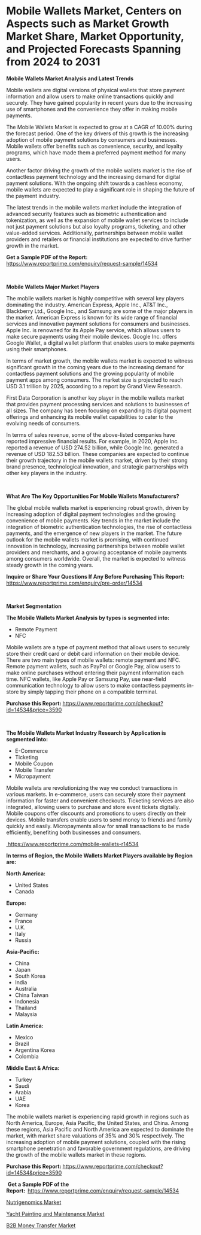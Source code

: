 <p><h1>Mobile Wallets Market, Centers on Aspects such as Market Growth Market Share, Market Opportunity, and Projected Forecasts Spanning from 2024 to 2031</h1></p><p><strong>Mobile Wallets Market Analysis and Latest Trends</strong></p>
<p><p>Mobile wallets are digital versions of physical wallets that store payment information and allow users to make online transactions quickly and securely. They have gained popularity in recent years due to the increasing use of smartphones and the convenience they offer in making mobile payments.</p><p>The Mobile Wallets Market is expected to grow at a CAGR of 10.00% during the forecast period. One of the key drivers of this growth is the increasing adoption of mobile payment solutions by consumers and businesses. Mobile wallets offer benefits such as convenience, security, and loyalty programs, which have made them a preferred payment method for many users.</p><p>Another factor driving the growth of the mobile wallets market is the rise of contactless payment technology and the increasing demand for digital payment solutions. With the ongoing shift towards a cashless economy, mobile wallets are expected to play a significant role in shaping the future of the payment industry.</p><p>The latest trends in the mobile wallets market include the integration of advanced security features such as biometric authentication and tokenization, as well as the expansion of mobile wallet services to include not just payment solutions but also loyalty programs, ticketing, and other value-added services. Additionally, partnerships between mobile wallet providers and retailers or financial institutions are expected to drive further growth in the market.</p></p>
<p><strong>Get a Sample PDF of the Report:&nbsp;</strong> <a href="https://www.reportprime.com/enquiry/request-sample/14534">https://www.reportprime.com/enquiry/request-sample/14534</a></p>
<p>&nbsp;</p>
<p><strong>Mobile Wallets Major Market Players</strong></p>
<p><p>The mobile wallets market is highly competitive with several key players dominating the industry. American Express, Apple Inc., AT&T Inc., Blackberry Ltd., Google Inc., and Samsung are some of the major players in the market. American Express is known for its wide range of financial services and innovative payment solutions for consumers and businesses. Apple Inc. is renowned for its Apple Pay service, which allows users to make secure payments using their mobile devices. Google Inc. offers Google Wallet, a digital wallet platform that enables users to make payments using their smartphones.</p><p>In terms of market growth, the mobile wallets market is expected to witness significant growth in the coming years due to the increasing demand for contactless payment solutions and the growing popularity of mobile payment apps among consumers. The market size is projected to reach USD 3.1 trillion by 2025, according to a report by Grand View Research.</p><p>First Data Corporation is another key player in the mobile wallets market that provides payment processing services and solutions to businesses of all sizes. The company has been focusing on expanding its digital payment offerings and enhancing its mobile wallet capabilities to cater to the evolving needs of consumers.</p><p>In terms of sales revenue, some of the above-listed companies have reported impressive financial results. For example, in 2020, Apple Inc. reported a revenue of USD 274.52 billion, while Google Inc. generated a revenue of USD 182.53 billion. These companies are expected to continue their growth trajectory in the mobile wallets market, driven by their strong brand presence, technological innovation, and strategic partnerships with other key players in the industry.</p></p>
<p>&nbsp;</p>
<p><strong>What Are The Key Opportunities For Mobile Wallets Manufacturers?</strong></p>
<p><p>The global mobile wallets market is experiencing robust growth, driven by increasing adoption of digital payment technologies and the growing convenience of mobile payments. Key trends in the market include the integration of biometric authentication technologies, the rise of contactless payments, and the emergence of new players in the market. The future outlook for the mobile wallets market is promising, with continued innovation in technology, increasing partnerships between mobile wallet providers and merchants, and a growing acceptance of mobile payments among consumers worldwide. Overall, the market is expected to witness steady growth in the coming years.</p></p>
<p><strong>Inquire or Share Your Questions If Any Before Purchasing This Report:</strong> <a href="https://www.reportprime.com/enquiry/pre-order/14534">https://www.reportprime.com/enquiry/pre-order/14534</a></p>
<p>&nbsp;</p>
<p><strong>Market Segmentation</strong></p>
<p><strong>The Mobile Wallets Market Analysis by types is segmented into:</strong></p>
<p><ul><li>Remote Payment</li><li>NFC</li></ul></p>
<p><p>Mobile wallets are a type of payment method that allows users to securely store their credit card or debit card information on their mobile device. There are two main types of mobile wallets: remote payment and NFC. Remote payment wallets, such as PayPal or Google Pay, allow users to make online purchases without entering their payment information each time. NFC wallets, like Apple Pay or Samsung Pay, use near-field communication technology to allow users to make contactless payments in-store by simply tapping their phone on a compatible terminal.</p></p>
<p><strong>Purchase this Report:&nbsp;</strong><a href="https://www.reportprime.com/checkout?id=14534&price=3590">https://www.reportprime.com/checkout?id=14534&price=3590</a></p>
<p>&nbsp;</p>
<p><strong>The Mobile Wallets Market Industry Research by Application is segmented into:</strong></p>
<p><ul><li>E-Commerce</li><li>Ticketing</li><li>Mobile Coupon</li><li>Mobile Transfer</li><li>Micropayment</li></ul></p>
<p><p>Mobile wallets are revolutionizing the way we conduct transactions in various markets. In e-commerce, users can securely store their payment information for faster and convenient checkouts. Ticketing services are also integrated, allowing users to purchase and store event tickets digitally. Mobile coupons offer discounts and promotions to users directly on their devices. Mobile transfers enable users to send money to friends and family quickly and easily. Micropayments allow for small transactions to be made efficiently, benefiting both businesses and consumers.</p></p>
<p><a href="https://www.reportprime.com/mobile-wallets-r14534">&nbsp;https://www.reportprime.com/mobile-wallets-r14534</a></p>
<p><strong>In terms of Region, the Mobile Wallets Market Players available by Region are:</strong></p>
<p>
    <p> <strong> North America: </strong>
        <ul>
            <li>United States</li>
            <li>Canada</li>
        </ul>
        </p> 
    <p> <strong> Europe: </strong>
        <ul>
            <li>Germany</li>
            <li>France</li>
            <li>U.K.</li>
            <li>Italy</li>
            <li>Russia</li>
        </ul>
        </p> 
    <p> <strong> Asia-Pacific: </strong>
        <ul>
            <li>China</li>
            <li>Japan</li>
            <li>South Korea</li>
            <li>India</li>
            <li>Australia</li>
            <li>China Taiwan</li>
            <li>Indonesia</li>
            <li>Thailand</li>
            <li>Malaysia</li>
        </ul>
        </p> 
    <p> <strong> Latin America: </strong>
        <ul>
            <li>Mexico</li>
            <li>Brazil</li>
            <li>Argentina Korea</li>
            <li>Colombia</li>
        </ul>
        </p> 
    <p> <strong> Middle East & Africa: </strong>
        <ul>
            <li>Turkey</li>
            <li>Saudi</li>
            <li>Arabia</li>
            <li>UAE</li>
            <li>Korea</li>
        </ul>
    </p>
    </p>
<p><p>The mobile wallets market is experiencing rapid growth in regions such as North America, Europe, Asia Pacific, the United States, and China. Among these regions, Asia Pacific and North America are expected to dominate the market, with market share valuations of 35% and 30% respectively. The increasing adoption of mobile payment solutions, coupled with the rising smartphone penetration and favorable government regulations, are driving the growth of the mobile wallets market in these regions.</p></p>
<p><strong>Purchase this Report: </strong><a href="https://www.reportprime.com/checkout?id=14534&price=3590">https://www.reportprime.com/checkout?id=14534&price=3590</a></p>
<p>&nbsp;<strong>Get a Sample PDF of the Report:&nbsp;&nbsp;</strong><a href="https://www.reportprime.com/enquiry/request-sample/14534">https://www.reportprime.com/enquiry/request-sample/14534</a></p>
<p><strong></strong></p>
<p><p><a href="https://github.com/pennyaldbrittonh658/Market-Research-Report-List-1/blob/main/nutrigenomics-market.md">Nutrigenomics Market</a></p><p><a href="https://github.com/gcimaudf65/Market-Research-Report-List-1/blob/main/yacht-painting-and-maintenance-market.md">Yacht Painting and Maintenance Market</a></p><p><a href="https://github.com/sardarp081/Market-Research-Report-List-1/blob/main/b2b-money-transfer-market.md">B2B Money Transfer Market</a></p></p>